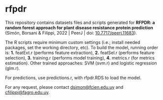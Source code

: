 # rfpdr

This repository contains datasets files and scripts generated for **RFPDR: a random forest approach for plant disease resistance protein prediction** (Simón, Borsani & Filippi, 2022 | PeerJ | doi: [10.7717/peerj.11683](https://peerj.com/articles/11683/)).

The R scripts require minimum custom settings (i.e.; install needed packages, set the working directory, etc). 
To build the model, running order is: **1.** featExt.r (performs feature extraction), **2.** featSel.r (performs feature selection), **3.** training.r (performs model training), **4.** metrics.r (for  metrics estimation). Other trained approaches: SVM (svm.r) and logistic regression (glm.r).

For predictions, use predictions.r, with rfpdr.RDS to load the model. 

For any request, please contact [dsimon@fcien.edu.uy](mailto:dsimon@fcien.edu.uy?subject=[GitHub]%20RFPDR) and [cfilippi@fagro.edu.uy](mailto:cfilippi@fagro.edu.uy?subject=[GitHub]%20RFPDR).
